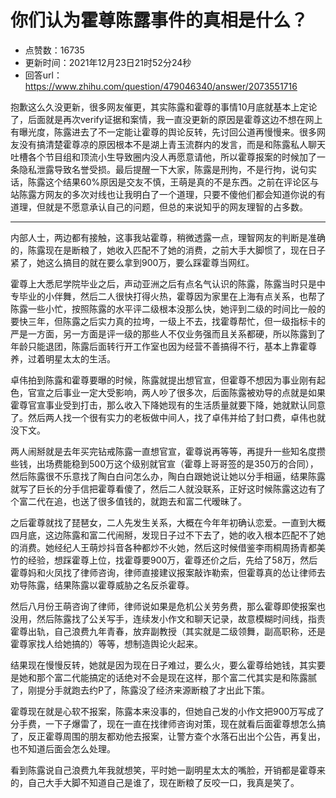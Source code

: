 # 你们认为霍尊陈露事件的真相是什么？
- 点赞数：16735
- 更新时间：2021年12月23日21时52分24秒
- 回答url：https://www.zhihu.com/question/479046340/answer/2073551716
<body>
 <p data-pid="PXUd4aaO">抱歉这么久没更新，很多网友催更，其实陈露和霍尊的事情10月底就基本上定论了，后面就是再次verify证据和案情，我一直没更新的原因是霍尊这边不想在网上有曝光度，陈露进去了不一定能让霍尊的舆论反转，先讨回公道再慢慢来。很多网友没有搞清楚霍尊凉的原因根本不是湖上青玉流群内的发言，而是和陈露私人聊天吐槽各个节目组和顶流小生导致圈内没人再愿意请他，所以霍尊报案的时候加了一条隐私泄露导致名誉受损。最后提醒一下大家，陈露是刑拘，不是行拘，说句实话，陈露这个结果60%原因是交友不慎，王萌是真的不是东西。之前在评论区与站陈露方网友的多次对线也让我明白了一个道理，只要不傻他们都会知道你说的有道理，但就是不愿意承认自己的问题，但总的来说知乎的网友理智的占多数。</p>
 <hr>
 <p data-pid="PwYWWmdi">内部人士，两边都有接触，这事我站霍尊，稍微透露一点，理智网友的判断是准确的，陈露现在是断粮了，她收入匹配不了她的消费，之前大手大脚惯了，现在日子紧了，她这么搞目的就在要么拿到900万，要么踩霍尊当网红。</p>
 <p data-pid="v5tOTHis">霍尊上大悉尼学院毕业之后，声动亚洲之后有点名气认识的陈露，陈露当时只是中专毕业的小伴舞，然后二人很快打得火热，霍尊因为家里在上海有点关系，也帮了陈露一些小忙，按照陈露的水平评二级根本没那么快，她评到二级的时间比一般的要快三年，但陈露之后实力真的拉垮，一级上不去，找霍尊帮忙，但一级指标卡的严是一方面，另一方面是评一级的那些人不仅业务强而且关系都硬，所以陈露到了年龄只能退团，陈露后面转行开工作室也因为经营不善搞得不行，基本上靠霍尊养，过着明星太太的生活。</p>
 <p data-pid="c4_3tHi1">卓伟拍到陈露和霍尊要曝的时候，陈露就提出想官宣，但霍尊不想因为事业刚有起色，官宣之后事业一定大受影响，两人吵了很多次，后面陈露被劝导的点就是如果霍尊官宣事业受到打击，那么收入下降她现有的生活质量就要下降，她就默认同意了。然后两人找一个很有实力的老板做中间人，找了卓伟并给了封口费，卓伟也就没下文。</p>
 <p data-pid="Sx7lP7e7">两人闹掰就是去年买完钻戒陈露一直想官宣，霍尊说再等等，再提升一些知名度攒些钱，出场费能稳到500万这个级别就官宣（霍尊上哥哥签的是350万的合同），然后陈露很不乐意找了陶白白问怎么办，陶白白跟她说让她以分手相逼，结果陈露就写了巨长的分手信把霍尊看傻了，然后二人就没联系，正好这时候陈露这边有了个富二代在追，也送了很多值钱的，就跑去和富二代暧昧了。</p>
 <p data-pid="NLxkw1Mo">之后霍尊就找了琵琶女，二人先发生关系，大概在今年年初确认恋爱。一直到大概四月底，这边陈露和富二代闹掰，发现日子过不下去了，她的收入根本匹配不了她的消费。她经纪人王萌炒抖音各种都炒不火她，然后这时候借鉴李雨桐周扬青都美竹的经验，想踩霍尊上位，找霍尊要900万，霍尊还价之后，先给了58万，然后霍尊妈和火凤找了律师咨询，律师直接建议报案敲诈勒索，但霍尊真的怂让律师去劝导陈露，结果陈露以霍尊威胁之名反杀霍尊。</p>
 <p data-pid="4IQH0nUI">然后八月份王萌咨询了律师，律师说如果是危机公关劳务费，那么霍尊即使报案也没用，然后陈露找了公关写手，连续发小作文和聊天记录，故意模糊时间线，指责霍尊出轨，自己浪费九年青春，放弃副教授（其实就是二级领舞，副高职称，还是霍尊家找人给她搞的）等等，想制造舆论火起来。</p>
 <p data-pid="TGszugA4">结果现在慢慢反转，她就是因为现在日子难过，要么火，要么霍尊给她钱，其实要是她和那个富二代能搞定的话绝对不会是现在这样，那个富二代其实是和陈露腻了，刚提分手就跑去约P了，陈露没了经济来源断粮了才出此下策。</p>
 <p data-pid="jUoYbK6e">霍尊现在就是心软不报案，陈露本来没事的，但她自己发的小作文把900万写成了分手费，一下子爆雷了，现在一直在找律师咨询对策，现在就看后面霍尊想怎么搞了，反正霍尊周围的朋友都劝他去报案，让警方查个水落石出出个公告，再复出，也不知道后面会怎么处理。</p>
 <p data-pid="SuOEiHfi">看到陈露说自己浪费九年我就想笑，平时她一副明星太太的嘴脸，开销都是霍尊来的，自己大手大脚不知道自己是谁了，现在断粮了反咬一口，我真是笑了。</p>
</body>